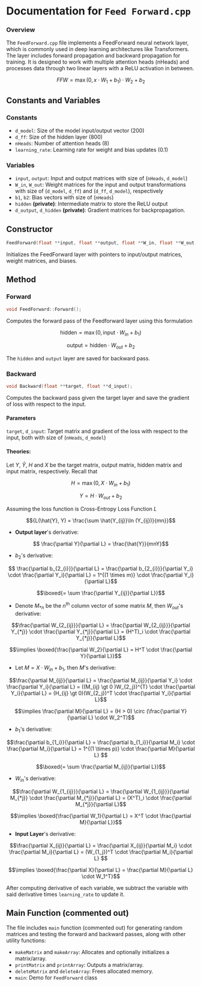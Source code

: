 # Documentation for `Feed Forward.cpp`

### Overview
The `FeedForward.cpp` file implements a FeedForward neural network layer, which is commonly used in deep learning architectures like Transformers. The layer includes forward propagation and backward propagation for training. It is designed to work with multiple attention heads (nHeads) and processes data through two linear layers with a ReLU activation in between.

```math
FFW = \max(0, x \cdot W_1 + b_1) \cdot W_2 + b_2
```
## Constants and Variables
### Constants
- `d_model`: Size of the model input/output vector (200)
- `d_ff`: Size of the hidden layer (800)
- `nHeads`: Number of attention heads (8)
- `learning_rate`: Learning rate for weight and bias updates (0.1)
### Variables
- `input`, `output`: Input and output matrices with size of (`nHeads`, `d_model`)
- `W_in`, `W_out`: Weight matrices for the input and output transformations with size of (`d_model`, `d_ff`) and (`d_ff`, `d_model`), respectively
- `b1`, `b2`: Bias vectors with size of (`nHeads`)
- `hidden` **(private)**: Intermediate matrix to store the ReLU output
- `d_output`, `d_hidden` **(private)**: Gradient matrices for backpropagation.

## Constructor
```cpp
FeedForward(float **input, float **output, float **W_in, float **W_out, float *b1, float *b2);
```
Initializes the FeedForward layer with pointers to input/output matrices, weight matrices, and biases.

## Method
### Forward
```cpp
void FeedForward::Forward();
```
Computes the forward pass of the Feedforward layer using this formulation
```math
 \text{hidden} = \max(0, \text{input} \cdot W_{in} + b_1)
```
```math
\text{output} = \text{hidden} \cdot W_{out} + b_2
```
The `hidden` and `output` layer are saved for backward pass.

### Backward
```cpp
void Backward(float **target, float **d_input);
```
Computes the backward pass given the target layer and save the gradient of loss with respect to the input.
#### Parameters
`target`, `d_input`: Target matrix and gradient of the loss with respect to the input, both with size of (`nHeads`, `d_model`)
#### Theories:
Let $`Y`$, $`\hat{Y}`$, $`H`$ and $`X`$ be the target matrix, output matrix, hidden matrix and input matrix, respectively. Recall that
```math
H = \max(0, X \cdot W_{in} + b_1)
```
```math
Y = H \cdot W_{out} + b_2
```
Assuming the loss function is Cross-Entropy Loss Function $L$
```math
{L(\hat{Y}, Y) = \frac{\sum \hat{Y_{ij}}\ln (Y_{ij})}{mn}}
```
- **Output layer**'s derivative:
```math
 \frac{\partial Y}{\partial L} = \frac{\hat{Y}}{mnY}
```

- $b_2$'s derivative:
```math
 \frac{\partial b_{2_{i}}}{\partial L} = \frac{\partial b_{2_{i}}}{\partial Y_i} \cdot \frac{\partial Y_i}{\partial L}
= 1^{(1 \times m)} \cdot \frac{\partial Y_i}{\partial L}
```
```math
\boxed{= \sum \frac{\partial Y_{ij}}{\partial L}}
```

- Denote $M_{*n}$ be the $n^\text{th}$ column vector of some matrix $M$, then $W_{out}$'s derivative:
```math
\frac{\partial W_{2_{ij}}}{\partial L} = \frac{\partial W_{2_{ij}}}{\partial Y_{*j}} 
\cdot \frac{\partial Y_{*j}}{\partial L} = (H^T)_i \cdot \frac{\partial Y_{*j}}{\partial L}
```
```math
\implies 
\boxed{\frac{\partial W_2}{\partial L} = H^T \cdot \frac{\partial Y}{\partial L}}
```

- Let $M=X \cdot W_{in} + b_1$, then $M$'s derivative:
```math
\frac{\partial M_{ij}}{\partial L} = \frac{\partial M_{ij}}{\partial Y_i} \cdot \frac{\partial Y_i}{\partial L} =
((M_{ij} \gt 0 )W_{2_j})^{T} \cdot \frac{\partial Y_i}{\partial L} = (H_{ij} \gt 0)(W_{2_j})^T \cdot \frac{\partial Y_i}{\partial L}
```
```math
\implies \frac{\partial M}{\partial L}
= (H > 0) \circ (\frac{\partial Y}{\partial L} \cdot W_2^T)
```

- $b_1$'s derivative:
```math
\frac{\partial b_{1_i}}{\partial L} = \frac{\partial b_{1_i}}{\partial M_i} \cdot \frac{\partial M_i}{\partial L} = 1^{(1 \times p)} \cdot \frac{\partial M}{\partial L} 
```
```math
\boxed{= \sum \frac{\partial M_{ij}}{\partial L}}
```

- $W_{in}$'s derivative:
```math
\frac{\partial W_{1_{ij}}}{\partial L} = \frac{\partial W_{1_{ij}}}{\partial M_{*j}} \cdot \frac{\partial M_{*j}}{\partial L} = (X^T)_i \cdot \frac{\partial M_{*j}}{\partial L}
```
```math
\implies \boxed{\frac{\partial W_1}{\partial L} = X^T \cdot \frac{\partial M}{\partial L}}
```

- **Input Layer**'s derivative:
```math
\frac{\partial X_{ij}}{\partial L} = \frac{\partial X_{ij}}{\partial M_i} \cdot \frac{\partial M_i}{\partial L} = (W_{1_j})^T \cdot \frac{\partial M_i}{\partial L} 
```
```math
\implies \boxed{\frac{\partial X}{\partial L} = \frac{\partial M}{\partial L} \cdot W_1^T}
```

After computing derivative of each variable, we subtract the variable with said derivative times `learning_rate` to update it.

## Main Function (commented out)
The file includes `main` function (commented out) for generating random matrices and testing the forward and backward passes, along with other utility functions:
- `makeMatrix` and `makeArray`: Allocates and optionally initializes a matrix/array.
- `printMatrix` and `printArray`: Outputs a matrix/array.
- `deleteMatrix` and `deleteArray`: Frees allocated memory.
- `main`: Demo for `FeedForward` class

